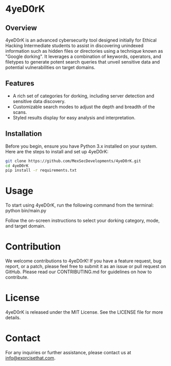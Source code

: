 # 4yeD0rK

## Overview
4yeD0rK is an advanced cybersecurity tool designed initially for Ethical Hacking Intermediate students to assist in discovering unindexed information such as hidden files or directories using a technique known as "Google dorking". It leverages a combination of keywords, operators, and filetypes to generate potent search queries that unveil sensitive data and potential vulnerabilities on target domains.

## Features
- A rich set of categories for dorking, including server detection and sensitive data discovery.
- Customizable search modes to adjust the depth and breadth of the scans.
- Styled results display for easy analysis and interpretation.

## Installation
Before you begin, ensure you have Python 3.x installed on your system. Here are the steps to install and set up 4yeD0rK:

```bash
git clone https://github.com/MexSecDevelopments/4yeD0rK.git
cd 4yeD0rK
pip install -r requirements.txt
```

# Usage
To start using 4yeD0rK, run the following command from the terminal:
python bin/main.py

Follow the on-screen instructions to select your dorking category, mode, and target domain.

# Contribution
We welcome contributions to 4yeD0rK! If you have a feature request, bug report, or a patch, please feel free to submit it as an issue or pull request on GitHub. Please read our CONTRIBUTING.md for guidelines on how to contribute.

# License
4yeD0rK is released under the MIT License. See the LICENSE file for more details.

# Contact
For any inquiries or further assistance, please contact us at info@exorcisethat.com.
